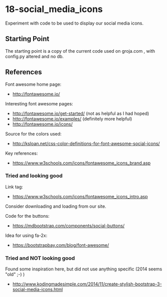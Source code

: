 
# 18-social_media_icons

Experiment with code to be used to display our social media icons.

## Starting Point

The starting point is a copy of the current code used on groja.com , with config.py altered and no db.

## References

Font awesome home page:

- http://fontawesome.io/

Interesting font awesome pages:

- http://fontawesome.io/get-started/ (not as helpful as I had hoped)
- http://fontawesome.io/examples/ (definitely more helpful)
- http://fontawesome.io/icons/

Source for the colors used:

- http://ksloan.net/css-color-definitions-for-font-awesome-social-icons/

Key references:

- https://www.w3schools.com/icons/fontawesome_icons_brand.asp

### Tried and looking good

Link tag:

- https://www.w3schools.com/icons/fontawesome_icons_intro.asp

Consider downloading and loading from our site.

Code for the buttons:

- https://mdbootstrap.com/components/social-buttons/

Idea for using fa-2x:

- https://bootstrapbay.com/blog/font-awesome/

### Tried and **NOT** looking good

Found some inspiration here, but did not use anything specific (2014 seems "old" ;-) )

- http://www.kodingmadesimple.com/2014/11/create-stylish-bootstrap-3-social-media-icons.html

